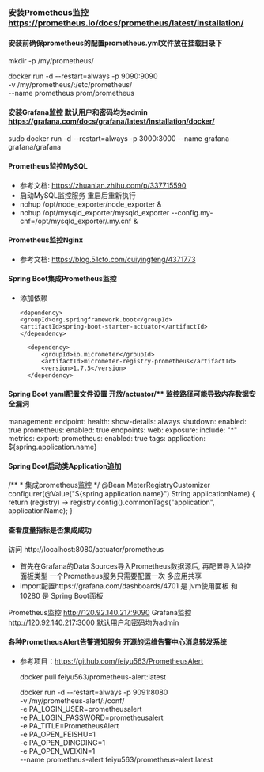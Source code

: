 ### 安装Prometheus监控 https://prometheus.io/docs/prometheus/latest/installation/

#### 安装前确保prometheus的配置prometheus.yml文件放在挂载目录下

mkdir -p /my/prometheus/

docker run -d --restart=always -p 9090:9090 \
-v /my/prometheus/:/etc/prometheus/  \
--name prometheus prom/prometheus

#### 安装Grafana监控 默认用户和密码均为admin  https://grafana.com/docs/grafana/latest/installation/docker/

sudo docker run -d --restart=always -p 3000:3000 --name grafana grafana/grafana

#### Prometheus监控MySQL

- 参考文档: https://zhuanlan.zhihu.com/p/337715590
- 启动MySQL监控服务 重启后重新执行
- nohup /opt/node_exporter/node_exporter & 
- nohup /opt/mysqld_exporter/mysqld_exporter --config.my-cnf=/opt/mysqld_exporter/.my.cnf &

#### Prometheus监控Nginx

- 参考文档: https://blog.51cto.com/cuiyingfeng/4371773

#### Spring Boot集成Prometheus监控

- 添加依赖

    <!-- Spring Boot监控 -->
      <dependency>
      <groupId>org.springframework.boot</groupId>
      <artifactId>spring-boot-starter-actuator</artifactId>
      </dependency>

  <!-- Prometheus监控  https://prometheus.io/docs/introduction/overview/ -->
        <dependency>
            <groupId>io.micrometer</groupId>
            <artifactId>micrometer-registry-prometheus</artifactId>
            <version>1.7.5</version>
        </dependency>

#### Spring Boot yaml配置文件设置 开放/actuator/** 监控路径可能导致内存数据安全漏洞

management:
  endpoint:
    health:
      show-details: always
    shutdown:
      enabled: true
    prometheus:
      enabled: true
  endpoints:
    web:
      exposure:
        include: "*"
  metrics:
    export:
      prometheus:
        enabled: true
    tags:
      application: ${spring.application.name}

#### Spring Boot启动类Application追加
  /**
    * 集成prometheus监控
    */
    @Bean
    MeterRegistryCustomizer<MeterRegistry> configurer(@Value("${spring.application.name}") String applicationName) {
    return (registry) -> registry.config().commonTags("application", applicationName);
    }

####  查看度量指标是否集成成功
  访问 http://localhost:8080/actuator/prometheus

- 首先在Grafana的Data Sources导入Prometheus数据源后, 再配置导入监控面板类型 一个Prometheus服务只需要配置一次 多应用共享
- import配置https://grafana.com/dashboards/4701 是 jvm使用面板 和 10280 是 Spring Boot面板

Prometheus监控 http://120.92.140.217:9090
Grafana监控 http://120.92.140.217:3000  默认用户和密码均为admin

#### 各种PrometheusAlert告警通知服务 开源的运维告警中心消息转发系统

- 参考项目：https://github.com/feiyu563/PrometheusAlert

  docker pull feiyu563/prometheus-alert:latest

  docker run -d --restart=always -p 9091:8080 \
  -v /my/prometheus-alert/:/conf/  \
  -e PA_LOGIN_USER=prometheusalert \
  -e PA_LOGIN_PASSWORD=prometheusalert \
  -e PA_TITLE=PrometheusAlert \
  -e PA_OPEN_FEISHU=1 \
  -e PA_OPEN_DINGDING=1 \
  -e PA_OPEN_WEIXIN=1 \
  --name prometheus-alert feiyu563/prometheus-alert:latest